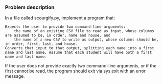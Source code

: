 ### Problem description

In a file called scourgify.py, implement a program that:

    Expects the user to provide two command-line arguments:
        the name of an existing CSV file to read as input, whose columns are assumed to be, in order, name and house, and
        the name of a new CSV to write as output, whose columns should be, in order, first, last, and house.
    Converts that input to that output, splitting each name into a first name and last name. Assume that each student will have both a first name and last name.

If the user does not provide exactly two command-line arguments, or if the first cannot be read, the program should exit via sys.exit with an error message.
